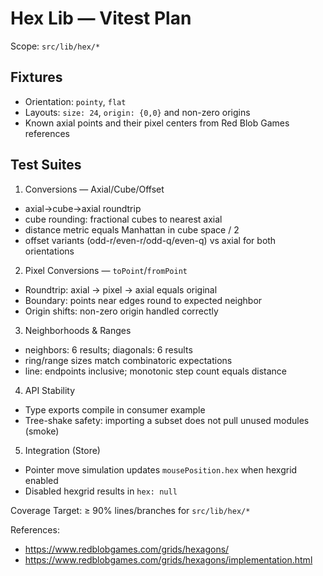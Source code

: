 # Hex Lib — Vitest Plan

Scope: `src/lib/hex/*`

## Fixtures

- Orientation: `pointy`, `flat`
- Layouts: `size: 24`, `origin: {0,0}` and non-zero origins
- Known axial points and their pixel centers from Red Blob Games references

## Test Suites

1. Conversions — Axial/Cube/Offset

- axial→cube→axial roundtrip
- cube rounding: fractional cubes to nearest axial
- distance metric equals Manhattan in cube space / 2
- offset variants (odd-r/even-r/odd-q/even-q) vs axial for both orientations

2. Pixel Conversions — `toPoint`/`fromPoint`

- Roundtrip: axial → pixel → axial equals original
- Boundary: points near edges round to expected neighbor
- Origin shifts: non-zero origin handled correctly

3. Neighborhoods & Ranges

- neighbors: 6 results; diagonals: 6 results
- ring/range sizes match combinatoric expectations
- line: endpoints inclusive; monotonic step count equals distance

4. API Stability

- Type exports compile in consumer example
- Tree-shake safety: importing a subset does not pull unused modules (smoke)

5. Integration (Store)

- Pointer move simulation updates `mousePosition.hex` when hexgrid enabled
- Disabled hexgrid results in `hex: null`

Coverage Target: ≥ 90% lines/branches for `src/lib/hex/*`

References:

- https://www.redblobgames.com/grids/hexagons/
- https://www.redblobgames.com/grids/hexagons/implementation.html
